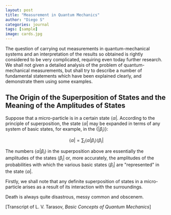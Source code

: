 ```yaml
---
layout: post
title: "Measurement in Quantum Mechanics"
author: "Diego S"
categories: journal
tags: [sample]
image: cards.jpg
---
```

The question of carrying out measurements in quantum-mechanical systems and an interpretation of the results so obtained is rightly considered to be very complicated, requiring even today further research. We shall not given a detailed analysis of the problem of quantum-mechanical measurements, but shall try to describe a number of fundamental statements which have been explained clearly, and demonstrate them using some examples. 

## The Origin of the Superposition of States and the Meaning of the Amplitudes of States

Suppose that a micro-particle is in a certain state $\langle \alpha |$. According to the principle of superposition, the state $\langle \alpha |$ may be expanded in terms of any system of basic states, for example, in the $\{ | \beta_i \rangle \}$:

$$
\langle  \alpha | = \sum_i \langle \alpha | \beta_i \rangle \langle \beta_i |
$$

The numbers $\langle \alpha | \beta_i \rangle$ in the superposition above are essentially the amplitudes of the states $\langle \beta_i |$ or, more accurately, the amplitudes of the probabilities with which the various basic states $\langle \beta_i |$ are "represented" in the state $\langle \alpha |$.

Firstly, we shall note that any definite superposition of states in a micro-particle arises as a result of its interaction with the surroundings.

Death is always quite disastrous, messy common and obscenem.

[Transcript of L. V. Tarasov, *Basic Concepts of Quantum Mechanics*]
